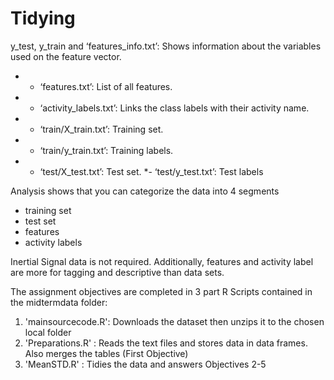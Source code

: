 # Tidying

y_test, y_train and ‘features_info.txt’: Shows information about the variables used on the feature vector. 
* - ‘features.txt’: List of all features. 
* - ‘activity_labels.txt’: Links the class labels with their activity name. 
* - ‘train/X_train.txt’: Training set. 
* - ‘train/y_train.txt’: Training labels. 
* - ‘test/X_test.txt’: Test set. 
*- ‘test/y_test.txt’: Test labels

Analysis shows that you can categorize the data into 4 segments 
* training set 
* test set 
* features 
* activity labels

Inertial Signal data is not required. Additionally, features and activity label are more for tagging and descriptive than data sets.

The assignment objectives are completed in 3 part R Scripts contained in the midtermdata folder:
1. 'mainsourcecode.R': Downloads the dataset then unzips it to the chosen local folder
2. 'Preparations.R'  : Reads the text files and stores data in data frames. Also merges the tables (First Objective)
3. 'MeanSTD.R'       : Tidies the data and answers Objectives 2-5
